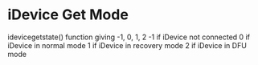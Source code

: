 # iDevice Get Mode
idevicegetstate() function giving -1, 0, 1, 2
-1 if iDevice not connected
0 if iDevice in normal mode
1 if iDevice in recovery mode
2 if iDevice in DFU mode
